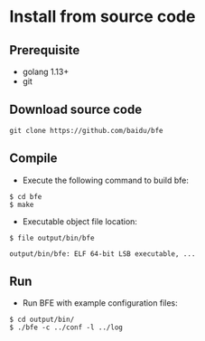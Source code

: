 # Install from source code

## Prerequisite
- golang 1.13+
- git

## Download source code
```
git clone https://github.com/baidu/bfe
```

## Compile
- Execute the following command to build bfe:

```
$ cd bfe
$ make
```

- Executable object file location:

```
$ file output/bin/bfe

output/bin/bfe: ELF 64-bit LSB executable, ...
```

## Run

- Run BFE with example configuration files:

```
$ cd output/bin/
$ ./bfe -c ../conf -l ../log
```
